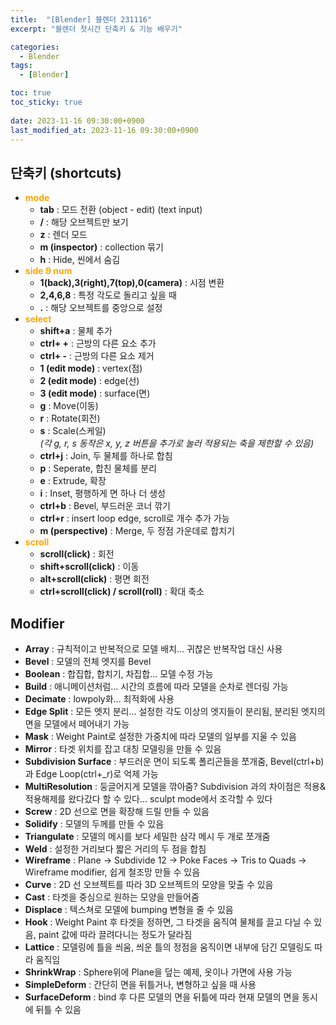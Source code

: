 ```yaml
---
title:  "[Blender] 블렌더 231116"
excerpt: "블렌더 첫시간 단축키 & 기능 배우기"

categories:
  - Blender
tags:
  - [Blender]

toc: true
toc_sticky: true
 
date: 2023-11-16 09:30:00+0900
last_modified_at: 2023-11-16 09:30:00+0900
---
```


## 단축키 (shortcuts)  
- **<span style="color:orange">mode</span>**  
  - **tab** : 모드 전환 (object - edit) (text input)  
  - **/** : 해당 오브젝트만 보기  
  - **z** : 렌더 모드  
  - **m (inspector)** : collection 묶기  
  - **h** : Hide, 씬에서 숨김
- **<span style="color:orange">side 9 num</span>**  
  - **1(back),3(right),7(top),0(camera)** : 시점 변환  
  - **2,4,6,8** : 특정 각도로 돌리고 싶을 때  
  - **.** : 해당 오브젝트를 중앙으로 설정  
- **<span style="color:orange">select</span>**  
  - **shift+a** : 물체 추가  
  - **ctrl+ +** : 근방의 다른 요소 추가  
  - **ctrl+ -** : 근방의 다른 요소 제거  
  - **1 (edit mode)** : vertex(점)  
  - **2 (edit mode)** : edge(선)  
  - **3 (edit mode)** : surface(면)  
  - **g** : Move(이동)  
  - **r** : Rotate(회전)  
  - **s** : Scale(스케일)  
*(각 g, r, s 동작은 x, y, z 버튼을 추가로 눌러 적용되는 축을 제한할 수 있음)*  
  - **ctrl+j** : Join, 두 물체를 하나로 합침  
  - **p** : Seperate, 합친 물체를 분리  
  - **e** : Extrude, 확장  
  - **i** : Inset, 평행하게 면 하나 더 생성  
  - **ctrl+b** : Bevel, 부드러운 코너 깎기  
  - **ctrl+r** : insert loop edge, scroll로 개수 추가 가능  
  - **m (perspective)** : Merge, 두 정점 가운데로 합치기  
- **<span style="color:orange">scroll</span>**   
  - **scroll(click)** : 회전  
  - **shift+scroll(click)** : 이동  
  - **alt+scroll(click)** : 평면 회전  
  - **ctrl+scroll(click) / scroll(roll)** : 확대 축소 


## Modifier  
- **Array** : 규칙적이고 반복적으로 모델 배치... 귀찮은 반복작업 대신 사용    
- **Bevel** : 모델의 전체 엣지를 Bevel  
- **Boolean** : 합집합, 합치기, 차집합... 모델 수정 가능  
- **Build** : 애니메이션처럼... 시간의 흐름에 따라 모델을 순차로 렌더링 가능  
- **Decimate** : lowpoly화... 최적화에 사용  
- **Edge Split** : 모든 엣지 분리... 설정한 각도 이상의 엣지들이 분리됨, 분리된 엣지의 면을 모델에서 떼어내기 가능  
- **Mask** : Weight Paint로 설정한 가중치에 따라 모델의 일부를 지울 수 있음  
- **Mirror** : 타겟 위치를 잡고 대칭 모델링을 만들 수 있음  
- **Subdivision Surface** : 부드러운 면이 되도록 폴리곤들을 쪼개줌, Bevel(ctrl+b)과 Edge Loop(ctrl+_r)로 억제 가능  
- **MultiResolution** : 둥글어지게 모델을 깎아줌? Subdivision 과의 차이점은 적용&적용해제를 왔다갔다 할 수 있다... sculpt mode에서 조각할 수 있다
- **Screw** : 2D 선으로 면을 확장해 드릴 만들 수 있음  
- **Solidify** : 모델의 두께를 만들 수 있음  
- **Triangulate** : 모델의 메시를 보다 세밀한 삼각 메시 두 개로 쪼개줌  
- **Weld** : 설정한 거리보다 짧은 거리의 두 점을 합침  
- **Wireframe** : Plane -> Subdivide 12 -> Poke Faces -> Tris to Quads -> Wireframe modifier, 쉽게 철조망 만들 수 있음  
- **Curve** : 2D 선 오브젝트를 따라 3D 오브젝트의 모양을 맞출 수 있음  
- **Cast** : 타겟을 중심으로 원하는 모양을 만들어줌  
- **Displace** : 텍스쳐로 모델에 bumping 변형을 줄 수 있음
- **Hook** : Weight Paint 후 타겟을 정하면, 그 타겟을 움직여 물체를 끌고 다닐 수 있음, paint 값에 따라 끌려다니는 정도가 달라짐
- **Lattice** : 모델링에 틀을 씌움, 씌운 틀의 정점을 움직이면 내부에 담긴 모델링도 따라 움직임
- **ShrinkWrap** : Sphere위에 Plane을 덮는 예제, 옷이나 가면에 사용 가능
- **SimpleDeform** : 간단히 면을 뒤틀거나, 변형하고 싶을 때 사용
- **SurfaceDeform** : bind 후 다른 모델의 면을 뒤틂에 따라 현재 모델의 면을 동시에 뒤틀 수 있음